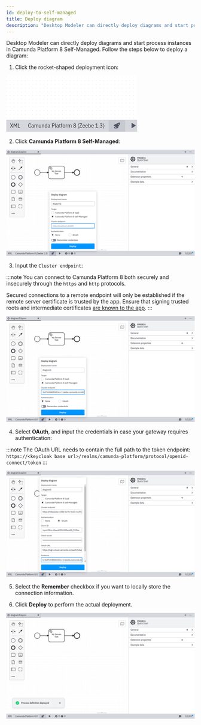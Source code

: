 ```yaml
---
id: deploy-to-self-managed
title: Deploy diagram
description: "Desktop Modeler can directly deploy diagrams and start process instances in Camunda Platform 8 Self-Managed."
---
```


Desktop Modeler can directly deploy diagrams and start process instances in Camunda Platform 8 Self-Managed. Follow the steps below to deploy a diagram:

1. Click the rocket-shaped deployment icon:

![deployment icon](./img/deploy-icon.png)

2. Click **Camunda Platform 8 Self-Managed**:

![deployment configuration](./img/deploy-empty.png)

3. Input the `Cluster endpoint`:

:::note
You can connect to Camunda Platform 8 both securely and insecurely through the `https` and `http` protocols.

Secured connections to a remote endpoint will only be established if the remote server certificate is trusted by the app. Ensure that signing trusted roots and intermediate certificates [are known to the app](/components/modeler/desktop-modeler/flags/flags.md#zeebe-ssl-certificate).
:::

![deployment via Camunda Platform 8](./img/deploy-endpoint.png)

4. Select **OAuth**, and input the credentials in case your gateway requires authentication:

:::note
The OAuth URL needs to contain the full path to the token endpoint: `https://<keycloak base url>/realms/camunda-platform/protocol/openid-connect/token`
:::

![oauth configuration](./img/deploy-with-oauth.png)

5. Select the **Remember** checkbox if you want to locally store the connection information.

6. Click **Deploy** to perform the actual deployment.

![deployment successful](./img/deploy-success.png)

